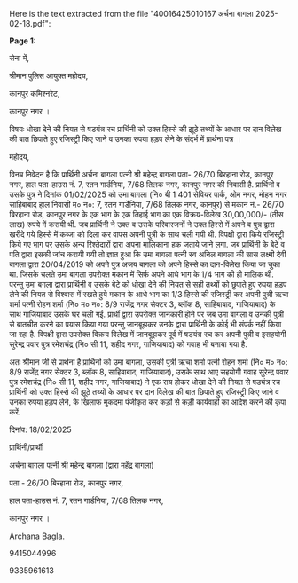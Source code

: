 Here is the text extracted from the file "40016425010167 अर्चना बागला 2025-02-18.pdf":

**Page 1:**

सेना में,

श्रीमान पुलिस आयुक्त महोदय,

कानपुर कमिश्नरेट,

कानपुर नगर ।

विषयः धोखा देने की नियत से षडयंत्र रच प्रार्थिनी को उक्त हिस्से की झूठे तथ्यों के आधार पर दान विलेख की बात छिपाते हुए रजिस्ट्री किए जाने व उनका रुपया हड़प लेने के संदर्भ में प्रार्थना पत्र । 

महोदय,

विनम्र निवेदन है कि प्रार्थिनी अर्चना बागला पत्नी श्री महेन्द्र बागला पता- 26/70 बिरहाना रोड, कानपुर नगर, हाल पता-हाउस नं. 7, रतन गार्डनिया, 7/68 तिलक नगर, कानपुर नगर की निवासी है. प्रार्थिनी व उसके पुत्र ने दिनांक 01/02/2025 को उमा बागला (नि० बी 1 401 सेवियर पार्क, ओम नगर, मोहन नगर साहिबाबाद हाल निवासी म० न०: 7, रतन गार्डेनिया, 7/68 तिलक नगर, कानपुर) से मकान नं.- 26/70 बिरहाना रोड, कानपुर नगर के एक भाग के एक तिहाई भाग का एक विक्रय-विलेख 30,00,000/- (तीस लाख) रुपये में करायी थी. जब प्रार्थिनी ने उक्त व उसके परिवारजनों ने उक्त हिस्से में अपने व पुत्र द्वारा खरीदे गये हिस्से में कब्जा को दिला कर वापस अपनी पुत्री के साथ चली गयी थी. विपक्षी द्वारा किये रजिस्ट्री किये गए भाग पर उसके अन्य रिश्तेदारों द्वारा अपना मालिकाना हक जताये जाने लगा. जब प्रार्थिनी के बेटे व पति द्वारा इसकी जांच करायी गयी तो ज्ञात हुआ कि उमा बागला पत्नी स्व अनिल बागला की सास लक्ष्मी देवी बागला द्वारा 20/04/2019 को अपने पुत्र अजय बागला को अपने हिस्से का दान-विलेख किया जा चुका था. जिसके चलते उमा बागला उपरोक्त मकान में सिर्फ अपने आधे भाग के 1/4 भाग की ही मालिक थी. परन्तु उमा बगला द्वारा प्रार्थिनी व उसके बेटे को धोखा देने की नियत से सही तथ्यों को छुपाते हुए रुपया हड़प लेने की नियत से विश्वास में रखते हुये मकान के आधे भाग का 1/3 हिस्से की रजिस्ट्री कर अपनी पुत्री ऋचा शर्मा पत्नी रोहन शर्मा (नि० म० न०: 8/9 राजेंद्र नगर सेक्टर 3, ब्लॉक 8, साहिबाबाद, गाजियाबाद) के साथ गाजियाबाद उसके घर चली गई. प्रार्थी द्वारा उपरोक्त जानकारी होने पर जब उमा बागला व उनकी पुत्री से बातचीत करने का प्रयास किया गया परन्तु जानबूझकर उनके द्वारा प्रार्थिनी के कोई भी संपर्क नहीं किया जा रहा है. विपक्षी द्वारा उपरोक्त विक्रय विलेख में जानबूझकर पूर्व में षडयंत्र रच कर अपनी पुत्री व इसहयोगी सुरेन्द्र पवार पुत्र रमेशचंद्र (नि० सी 11, शहीद नगर, गाजियाबाद) को गवाह भी बनाया गया है.

अतः श्रीमान जी से प्रार्थना है प्रार्थिनी को उमा बागला, उसकी पुत्री ऋचा शर्मा पत्नी रोहन शर्मा (नि० म० न०: 8/9 राजेंद्र नगर सेक्टर 3, ब्लॉक 8, साहिबाबाद, गाजियाबाद), उसके साथ आए सहयोगी गवाह सुरेन्द्र पवार पुत्र रमेशचंद्र (नि० सी 11, शहीद नगर, गाजियाबाद) ने एक राय होकर धोखा देने की नियत से षड्यंत्र रच प्रार्थिनी को उक्त हिस्से की झूठे तथ्यों के आधार पर दान विलेख की बात छिपाते हुए रजिस्ट्री किए जाने व उनका रुपया हड़प लेने, के खिलाफ मुकदमा पंजीकृत कर कड़ी से कड़ी कार्यवाही का आदेश करने की कृपा करें.

दिनांव: 18/02/2025 

प्रार्थिनी/प्रार्थी

अर्चना बागला पत्नी श्री महेन्द्र बागला (द्वारा महेंद्र बागला)

पता - 26/70 बिरहाना रोड, कानपुर नगर,

हाल पता-हाउस नं. 7, रतन गार्डनिया, 7/68 तिलक नगर,

कानपुर नगर ।

Archana Bagla.

9415044996

9335961613